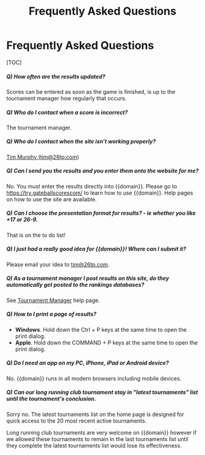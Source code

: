 ﻿---
title: Frequently Asked Questions
authors: 
- name: Tim Murphy
  email: tim@26tp.com
---
# Frequently Asked Questions

[TOC]

##### Q) How often are the results updated?

Scores can be entered as soon as the game is finished, is up to the tournament manager how regularly that occurs.

##### Q) Who do I contact when a score is incorrect?

The tournament manager.

##### Q) Who do I contact when the site isn’t working properly?

<a href="mailto:tim@26tp.com">Tim Murphy (tim@26tp.com)</a>

##### Q) Can I send you the results and you enter them onto the website for me?

No. You must enter the results directly into {{domain}}. Please go to https://try.gateballscorescom/ to learn how to use {{domain}}. Help pages on how to use the site are available.

##### Q) Can I choose the presentation format for results? - ie whether you like +17 or 26-9.

That is on the to do list!

##### Q) I just had a really good idea for {{domain}}! Where can I submit it?

Please email your idea to tim@26tp.com.

##### Q) As a tournament manager I post results on this site, do they automatically get posted to the rankings databases?

See [Tournament Manager](tournament-manager#rankings) help page.

##### Q) How to I print a page of results?

* **Windows**. Hold down the Ctrl + P keys at the same time to open the print dialog.
* **Apple**. Hold down the COMMAND + P keys at the same time to open the print dialog.

##### Q) Do I need an app on my PC, iPhone, iPad or Android device?

No. {{domain}} runs in all modern browsers including mobile devices.

##### Q) Can our long running club tournament stay in "latest tournaments" list until the tournament's conclusion.

Sorry no. The latest tournaments list on the home page is designed for quick access to the 20 most recent active tournaments. 

Long running club tournaments are very welcome on {{domain}} however if we allowed these tournaments to remain in the last tournaments list until they complete the latest tournaments list would lose its effectiveness.
